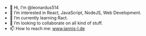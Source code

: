 - 👋 Hi, I’m @leonardus514
- 👀 I’m interested in React, JavaScript, NodeJS, Web Development.
- 🌱 I’m currently learning Ract.
- 💞️ I’m looking to collaborate on all kind of stuff.
- 📫 How to reach me: www.jannis-l.de

<!---
leonardus514/leonardus514 is a ✨ special ✨ repository because its `README.md` (this file) appears on your GitHub profile.
You can click the Preview link to take a look at your changes.
--->
